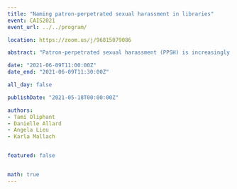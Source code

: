 ```yaml
---
title: "Naming patron-perpetrated sexual harassment in libraries"
event: CAIS2021
event_url: ../../program/

location: https://zoom.us/j/96815079086

abstract: "Patron-perpetrated sexual harassment (PPSH) is increasingly recognized as a significant problem in the field of library and information studies (LIS) but is often described and treated as “unfortunate” and “part of the job.” The results from a large-scale survey (505 responses) where participants described incidents of PPSH in the workplace support widely held public statements  that define PPSH as a form of gender-based violence (GBV), insisting that it must be named and treated as such. Naming PPSH as sexual harassment and a form of GBV has important implications for library workers, library workplaces, and the broader field of LIS."

date: "2021-06-09T11:00:00Z"
date_end: "2021-06-09T11:30:00Z"

all_day: false

publishDate: "2021-05-18T00:00:00Z"

authors:
- Tami Oliphant
- Danielle Allard
- Angela Lieu
- Karla Mallach


featured: false


math: true
---
```

